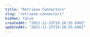 ```yaml
---
title: "Retrieve Connectors"
slug: "retrieve-connectors"
hidden: false
createdAt: "2021-11-23T19:28:55.696Z"
updatedAt: "2021-11-23T19:28:55.696Z"
---
```

